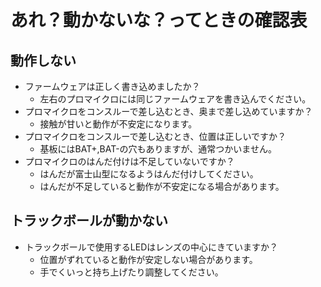 # あれ？動かないな？ってときの確認表

## 動作しない
* ファームウェアは正しく書き込めましたか？
  * 左右のプロマイクロには同じファームウェアを書き込んでください。
* プロマイクロをコンスルーで差し込むとき、奥まで差し込めていますか？
  * 接触が甘いと動作が不安定になります。
* プロマイクロをコンスルーで差し込むとき、位置は正しいですか？
  * 基板にはBAT+,BAT-の穴もありますが、通常つかいません。
* プロマイクロのはんだ付けは不足していないですか？
  * はんだが富士山型になるようはんだ付けしてください。
  * はんだが不足していると動作が不安定になる場合があります。

## トラックボールが動かない
* トラックボールで使用するLEDはレンズの中心にきていますか？
  * 位置がずれていると動作が安定しない場合があります。
  * 手でくいっと持ち上げたり調整してください。









